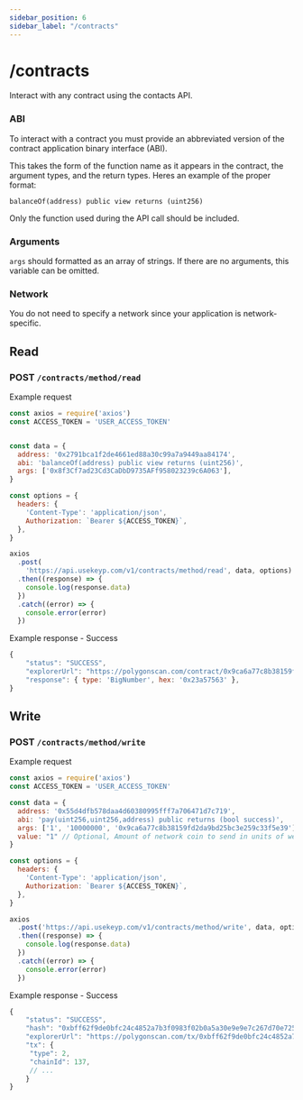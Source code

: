 ```yaml
---
sidebar_position: 6
sidebar_label: "/contracts"
---
```


# /contracts

Interact with any contract using the contacts API. 

### ABI

To interact with a contract you must provide an abbreviated version of the contract application binary interface (ABI). 

This takes the form of the function name as it appears in the contract, the argument types, and the return types. Heres an example of the proper format: 

`balanceOf(address) public view returns (uint256)`

Only the function used during the API call should be included.

### Arguments

`args` should formatted as an array of strings. If there are no arguments, this variable can be omitted. 

### Network

You do not need to specify a network since your application is  network-specific.

## Read  

### POST `/contracts/method/read`

Example request

```js
const axios = require('axios')
const ACCESS_TOKEN = 'USER_ACCESS_TOKEN'


const data = {
  address: '0x2791bca1f2de4661ed88a30c99a7a9449aa84174',
  abi: 'balanceOf(address) public view returns (uint256)',
  args: ['0x8f3Cf7ad23Cd3CaDbD9735AFf958023239c6A063'],
}

const options = {
  headers: {
    'Content-Type': 'application/json',
    Authorization: `Bearer ${ACCESS_TOKEN}`,
  },
}

axios
  .post(
    'https://api.usekeyp.com/v1/contracts/method/read', data, options)
  .then((response) => {
    console.log(response.data)
  })
  .catch((error) => {
    console.error(error)
  })
```

Example response - Success

```js
{
    "status": "SUCCESS",
    "explorerUrl": "https://polygonscan.com/contract/0x9ca6a77c8b38159fd2da9bd25bc3e259c33f5e39"
    "response": { type: 'BigNumber', hex: '0x23a57563' },
}
```

## Write  

### POST `/contracts/method/write`

Example request

```js
const axios = require('axios')
const ACCESS_TOKEN = 'USER_ACCESS_TOKEN'

const data = {
  address: '0x55d4dfb578daa4d60380995fff7a706471d7c719',
  abi: 'pay(uint256,uint256,address) public returns (bool success)',
  args: ['1', '10000000', '0x9ca6a77c8b38159fd2da9bd25bc3e259c33f5e39'],
  value: "1" // Optional, Amount of network coin to send in units of wei 
}

const options = {
  headers: {
    'Content-Type': 'application/json',
    Authorization: `Bearer ${ACCESS_TOKEN}`,
  },
}

axios
  .post('https://api.usekeyp.com/v1/contracts/method/write', data, options)
  .then((response) => {
    console.log(response.data)
  })
  .catch((error) => {
    console.error(error)
  })
```

Example response - Success

```js
{
    "status": "SUCCESS",
    "hash": "0xbff62f9de0bfc24c4852a7b3f0983f02b0a5a30e9e9e7c267d70e72505a6feb5",
    "explorerUrl": "https://polygonscan.com/tx/0xbff62f9de0bfc24c4852a7b3f0983f02b0a5a30e9e9e7c267d70e72505a6feb5"
    "tx": {
     "type": 2,
     "chainId": 137,
     // ...
    }
}
```
